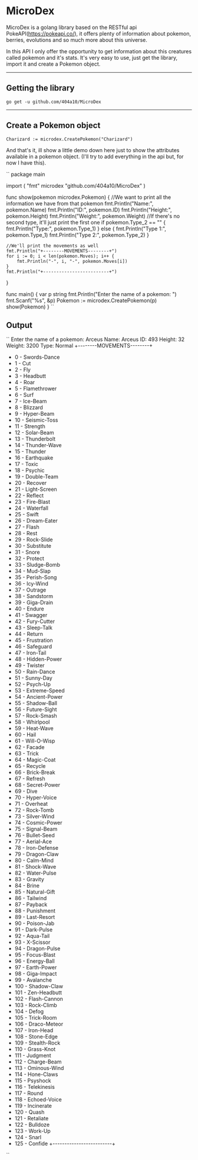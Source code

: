 # MicroDex

MicroDex is a golang library based on the RESTful api PokeAPI(https://pokeapi.co/), it offers plenty of information about pokemon, berries, evolutions and so much more about this universe.

In this API I only offer the opportunity to get information about this creatures called pokemon and it's stats.
It's very easy to use, just get the library, import it and create a Pokemon object.

---
## Getting the library
``go get -u github.com/404a10/MicroDex``

---

## Create a Pokemon object
``Charizard := microdex.CreatePokemon("Charizard")``

And that's it, ill show a little demo down here just to show the attributes available in a pokemon object. (I'll try to add everything in the api but, for now I have this).

``
package main

import (
	"fmt"
	microdex "github.com/404a10/MicroDex"
)

func show(pokemon microdex.Pokemon) {
	//We want to print all the information we have from that pokemon
	fmt.Println("Name:", pokemon.Name)
	fmt.Println("ID:", pokemon.ID)
	fmt.Println("Height:", pokemon.Height)
	fmt.Println("Weight:", pokemon.Weight)
	//If there's no second type, it'll just print the first one
	if pokemon.Type_2 == "" {
		fmt.Println("Type:", pokemon.Type_1)
	} else {
		fmt.Println("Type 1:", pokemon.Type_1)
		fmt.Println("Type 2:", pokemon.Type_2)
	}

	//We'll print the movements as well
	fmt.Println("+--------MOVEMENTS--------+")
	for i := 0; i < len(pokemon.Moves); i++ {
		fmt.Println("-", i, "-", pokemon.Moves[i])
	}
	fmt.Println("+-------------------------+")

}

func main() {
	var p string
	fmt.Println("Enter the name of a pokemon: ")
	fmt.Scanf("%s", &p)
	Pokemon := microdex.CreatePokemon(p)
	show(Pokemon)
}
``

## Output
``
Enter the name of a pokemon: 
Arceus
Name: Arceus
ID: 493
Height: 32
Weight: 3200
Type: Normal
+--------MOVEMENTS--------+
- 0 - Swords-Dance
- 1 - Cut
- 2 - Fly
- 3 - Headbutt
- 4 - Roar
- 5 - Flamethrower
- 6 - Surf
- 7 - Ice-Beam
- 8 - Blizzard
- 9 - Hyper-Beam
- 10 - Seismic-Toss
- 11 - Strength
- 12 - Solar-Beam
- 13 - Thunderbolt
- 14 - Thunder-Wave
- 15 - Thunder
- 16 - Earthquake
- 17 - Toxic
- 18 - Psychic
- 19 - Double-Team
- 20 - Recover
- 21 - Light-Screen
- 22 - Reflect
- 23 - Fire-Blast
- 24 - Waterfall
- 25 - Swift
- 26 - Dream-Eater
- 27 - Flash
- 28 - Rest
- 29 - Rock-Slide
- 30 - Substitute
- 31 - Snore
- 32 - Protect
- 33 - Sludge-Bomb
- 34 - Mud-Slap
- 35 - Perish-Song
- 36 - Icy-Wind
- 37 - Outrage
- 38 - Sandstorm
- 39 - Giga-Drain
- 40 - Endure
- 41 - Swagger
- 42 - Fury-Cutter
- 43 - Sleep-Talk
- 44 - Return
- 45 - Frustration
- 46 - Safeguard
- 47 - Iron-Tail
- 48 - Hidden-Power
- 49 - Twister
- 50 - Rain-Dance
- 51 - Sunny-Day
- 52 - Psych-Up
- 53 - Extreme-Speed
- 54 - Ancient-Power
- 55 - Shadow-Ball
- 56 - Future-Sight
- 57 - Rock-Smash
- 58 - Whirlpool
- 59 - Heat-Wave
- 60 - Hail
- 61 - Will-O-Wisp
- 62 - Facade
- 63 - Trick
- 64 - Magic-Coat
- 65 - Recycle
- 66 - Brick-Break
- 67 - Refresh
- 68 - Secret-Power
- 69 - Dive
- 70 - Hyper-Voice
- 71 - Overheat
- 72 - Rock-Tomb
- 73 - Silver-Wind
- 74 - Cosmic-Power
- 75 - Signal-Beam
- 76 - Bullet-Seed
- 77 - Aerial-Ace
- 78 - Iron-Defense
- 79 - Dragon-Claw
- 80 - Calm-Mind
- 81 - Shock-Wave
- 82 - Water-Pulse
- 83 - Gravity
- 84 - Brine
- 85 - Natural-Gift
- 86 - Tailwind
- 87 - Payback
- 88 - Punishment
- 89 - Last-Resort
- 90 - Poison-Jab
- 91 - Dark-Pulse
- 92 - Aqua-Tail
- 93 - X-Scissor
- 94 - Dragon-Pulse
- 95 - Focus-Blast
- 96 - Energy-Ball
- 97 - Earth-Power
- 98 - Giga-Impact
- 99 - Avalanche
- 100 - Shadow-Claw
- 101 - Zen-Headbutt
- 102 - Flash-Cannon
- 103 - Rock-Climb
- 104 - Defog
- 105 - Trick-Room
- 106 - Draco-Meteor
- 107 - Iron-Head
- 108 - Stone-Edge
- 109 - Stealth-Rock
- 110 - Grass-Knot
- 111 - Judgment
- 112 - Charge-Beam
- 113 - Ominous-Wind
- 114 - Hone-Claws
- 115 - Psyshock
- 116 - Telekinesis
- 117 - Round
- 118 - Echoed-Voice
- 119 - Incinerate
- 120 - Quash
- 121 - Retaliate
- 122 - Bulldoze
- 123 - Work-Up
- 124 - Snarl
- 125 - Confide
+-------------------------+

``

